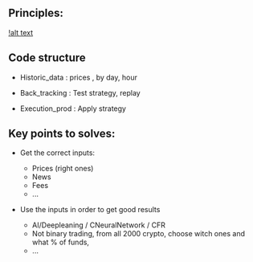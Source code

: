 

## Principles:

[!alt text](21vcgb.jpg)



## Code structure

* Historic_data : prices , by day, hour

* Back_tracking : Test strategy, replay

* Execution_prod : Apply strategy


## Key points to solves:

* Get the correct inputs:

    - Prices (right ones)
    - News
    - Fees
    - ...

* Use the inputs in order to get good results

    - AI/Deepleaning / CNeuralNetwork / CFR
    - Not binary trading, from all 2000 crypto, choose witch ones and what % of funds,
    - ...